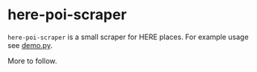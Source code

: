 # here-poi-scraper

`here-poi-scraper` is a small scraper for HERE places. For example usage see [demo.py](demo.py).

More to follow.